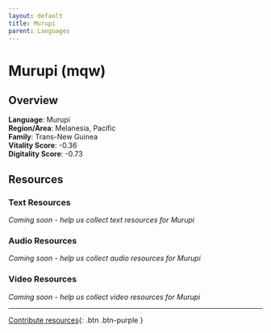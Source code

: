 ```yaml
---
layout: default
title: Murupi
parent: Languages
---
```


# Murupi (mqw)

## Overview

**Language**: Murupi  
**Region/Area**: Melanesia, Pacific  
**Family**: Trans-New Guinea  
**Vitality Score**: -0.36  
**Digitality Score**: -0.73  

## Resources

### Text Resources
*Coming soon - help us collect text resources for Murupi*

### Audio Resources
*Coming soon - help us collect audio resources for Murupi*

### Video Resources
*Coming soon - help us collect video resources for Murupi*

---

[Contribute resources](https://fairtrain.github.io/){: .btn .btn-purple }
